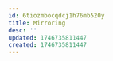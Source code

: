 ```yaml
---
id: 6tiozmbocqdcj1h76mb520y
title: Mirroring
desc: ''
updated: 1746735811447
created: 1746735811447
---
```

